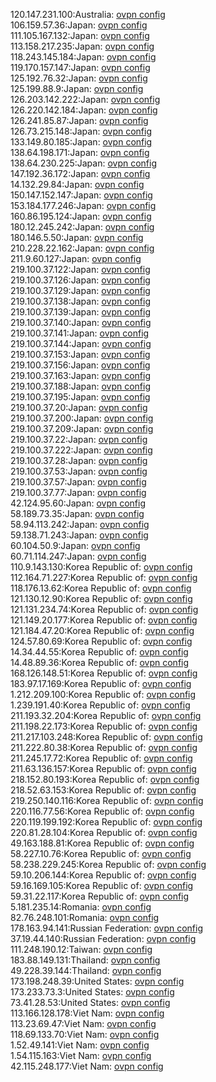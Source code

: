 120.147.231.100:Australia: [ovpn config](vpn/120_147_231_100.ovpn)  
106.159.57.36:Japan: [ovpn config](vpn/106_159_57_36.ovpn)  
111.105.167.132:Japan: [ovpn config](vpn/111_105_167_132.ovpn)  
113.158.217.235:Japan: [ovpn config](vpn/113_158_217_235.ovpn)  
118.243.145.184:Japan: [ovpn config](vpn/118_243_145_184.ovpn)  
119.170.157.147:Japan: [ovpn config](vpn/119_170_157_147.ovpn)  
125.192.76.32:Japan: [ovpn config](vpn/125_192_76_32.ovpn)  
125.199.88.9:Japan: [ovpn config](vpn/125_199_88_9.ovpn)  
126.203.142.222:Japan: [ovpn config](vpn/126_203_142_222.ovpn)  
126.220.142.184:Japan: [ovpn config](vpn/126_220_142_184.ovpn)  
126.241.85.87:Japan: [ovpn config](vpn/126_241_85_87.ovpn)  
126.73.215.148:Japan: [ovpn config](vpn/126_73_215_148.ovpn)  
133.149.80.185:Japan: [ovpn config](vpn/133_149_80_185.ovpn)  
138.64.198.171:Japan: [ovpn config](vpn/138_64_198_171.ovpn)  
138.64.230.225:Japan: [ovpn config](vpn/138_64_230_225.ovpn)  
147.192.36.172:Japan: [ovpn config](vpn/147_192_36_172.ovpn)  
14.132.29.84:Japan: [ovpn config](vpn/14_132_29_84.ovpn)  
150.147.152.147:Japan: [ovpn config](vpn/150_147_152_147.ovpn)  
153.184.177.246:Japan: [ovpn config](vpn/153_184_177_246.ovpn)  
160.86.195.124:Japan: [ovpn config](vpn/160_86_195_124.ovpn)  
180.12.245.242:Japan: [ovpn config](vpn/180_12_245_242.ovpn)  
180.146.5.50:Japan: [ovpn config](vpn/180_146_5_50.ovpn)  
210.228.22.162:Japan: [ovpn config](vpn/210_228_22_162.ovpn)  
211.9.60.127:Japan: [ovpn config](vpn/211_9_60_127.ovpn)  
219.100.37.122:Japan: [ovpn config](vpn/219_100_37_122.ovpn)  
219.100.37.126:Japan: [ovpn config](vpn/219_100_37_126.ovpn)  
219.100.37.129:Japan: [ovpn config](vpn/219_100_37_129.ovpn)  
219.100.37.138:Japan: [ovpn config](vpn/219_100_37_138.ovpn)  
219.100.37.139:Japan: [ovpn config](vpn/219_100_37_139.ovpn)  
219.100.37.140:Japan: [ovpn config](vpn/219_100_37_140.ovpn)  
219.100.37.141:Japan: [ovpn config](vpn/219_100_37_141.ovpn)  
219.100.37.144:Japan: [ovpn config](vpn/219_100_37_144.ovpn)  
219.100.37.153:Japan: [ovpn config](vpn/219_100_37_153.ovpn)  
219.100.37.156:Japan: [ovpn config](vpn/219_100_37_156.ovpn)  
219.100.37.163:Japan: [ovpn config](vpn/219_100_37_163.ovpn)  
219.100.37.188:Japan: [ovpn config](vpn/219_100_37_188.ovpn)  
219.100.37.195:Japan: [ovpn config](vpn/219_100_37_195.ovpn)  
219.100.37.20:Japan: [ovpn config](vpn/219_100_37_20.ovpn)  
219.100.37.200:Japan: [ovpn config](vpn/219_100_37_200.ovpn)  
219.100.37.209:Japan: [ovpn config](vpn/219_100_37_209.ovpn)  
219.100.37.22:Japan: [ovpn config](vpn/219_100_37_22.ovpn)  
219.100.37.222:Japan: [ovpn config](vpn/219_100_37_222.ovpn)  
219.100.37.28:Japan: [ovpn config](vpn/219_100_37_28.ovpn)  
219.100.37.53:Japan: [ovpn config](vpn/219_100_37_53.ovpn)  
219.100.37.57:Japan: [ovpn config](vpn/219_100_37_57.ovpn)  
219.100.37.77:Japan: [ovpn config](vpn/219_100_37_77.ovpn)  
42.124.95.60:Japan: [ovpn config](vpn/42_124_95_60.ovpn)  
58.189.73.35:Japan: [ovpn config](vpn/58_189_73_35.ovpn)  
58.94.113.242:Japan: [ovpn config](vpn/58_94_113_242.ovpn)  
59.138.71.243:Japan: [ovpn config](vpn/59_138_71_243.ovpn)  
60.104.50.9:Japan: [ovpn config](vpn/60_104_50_9.ovpn)  
60.71.114.247:Japan: [ovpn config](vpn/60_71_114_247.ovpn)  
110.9.143.130:Korea Republic of: [ovpn config](vpn/110_9_143_130.ovpn)  
112.164.71.227:Korea Republic of: [ovpn config](vpn/112_164_71_227.ovpn)  
118.176.13.62:Korea Republic of: [ovpn config](vpn/118_176_13_62.ovpn)  
121.130.12.90:Korea Republic of: [ovpn config](vpn/121_130_12_90.ovpn)  
121.131.234.74:Korea Republic of: [ovpn config](vpn/121_131_234_74.ovpn)  
121.149.20.177:Korea Republic of: [ovpn config](vpn/121_149_20_177.ovpn)  
121.184.47.20:Korea Republic of: [ovpn config](vpn/121_184_47_20.ovpn)  
124.57.80.69:Korea Republic of: [ovpn config](vpn/124_57_80_69.ovpn)  
14.34.44.55:Korea Republic of: [ovpn config](vpn/14_34_44_55.ovpn)  
14.48.89.36:Korea Republic of: [ovpn config](vpn/14_48_89_36.ovpn)  
168.126.148.51:Korea Republic of: [ovpn config](vpn/168_126_148_51.ovpn)  
183.97.17.169:Korea Republic of: [ovpn config](vpn/183_97_17_169.ovpn)  
1.212.209.100:Korea Republic of: [ovpn config](vpn/1_212_209_100.ovpn)  
1.239.191.40:Korea Republic of: [ovpn config](vpn/1_239_191_40.ovpn)  
211.193.32.204:Korea Republic of: [ovpn config](vpn/211_193_32_204.ovpn)  
211.198.22.173:Korea Republic of: [ovpn config](vpn/211_198_22_173.ovpn)  
211.217.103.248:Korea Republic of: [ovpn config](vpn/211_217_103_248.ovpn)  
211.222.80.38:Korea Republic of: [ovpn config](vpn/211_222_80_38.ovpn)  
211.245.17.72:Korea Republic of: [ovpn config](vpn/211_245_17_72.ovpn)  
211.63.136.157:Korea Republic of: [ovpn config](vpn/211_63_136_157.ovpn)  
218.152.80.193:Korea Republic of: [ovpn config](vpn/218_152_80_193.ovpn)  
218.52.63.153:Korea Republic of: [ovpn config](vpn/218_52_63_153.ovpn)  
219.250.140.116:Korea Republic of: [ovpn config](vpn/219_250_140_116.ovpn)  
220.116.77.56:Korea Republic of: [ovpn config](vpn/220_116_77_56.ovpn)  
220.119.199.192:Korea Republic of: [ovpn config](vpn/220_119_199_192.ovpn)  
220.81.28.104:Korea Republic of: [ovpn config](vpn/220_81_28_104.ovpn)  
49.163.188.81:Korea Republic of: [ovpn config](vpn/49_163_188_81.ovpn)  
58.227.10.76:Korea Republic of: [ovpn config](vpn/58_227_10_76.ovpn)  
58.238.229.245:Korea Republic of: [ovpn config](vpn/58_238_229_245.ovpn)  
59.10.206.144:Korea Republic of: [ovpn config](vpn/59_10_206_144.ovpn)  
59.16.169.105:Korea Republic of: [ovpn config](vpn/59_16_169_105.ovpn)  
59.31.22.117:Korea Republic of: [ovpn config](vpn/59_31_22_117.ovpn)  
5.181.235.14:Romania: [ovpn config](vpn/5_181_235_14.ovpn)  
82.76.248.101:Romania: [ovpn config](vpn/82_76_248_101.ovpn)  
178.163.94.141:Russian Federation: [ovpn config](vpn/178_163_94_141.ovpn)  
37.19.44.140:Russian Federation: [ovpn config](vpn/37_19_44_140.ovpn)  
111.248.190.12:Taiwan: [ovpn config](vpn/111_248_190_12.ovpn)  
183.88.149.131:Thailand: [ovpn config](vpn/183_88_149_131.ovpn)  
49.228.39.144:Thailand: [ovpn config](vpn/49_228_39_144.ovpn)  
173.198.248.39:United States: [ovpn config](vpn/173_198_248_39.ovpn)  
173.233.73.3:United States: [ovpn config](vpn/173_233_73_3.ovpn)  
73.41.28.53:United States: [ovpn config](vpn/73_41_28_53.ovpn)  
113.166.128.178:Viet Nam: [ovpn config](vpn/113_166_128_178.ovpn)  
113.23.69.47:Viet Nam: [ovpn config](vpn/113_23_69_47.ovpn)  
118.69.133.70:Viet Nam: [ovpn config](vpn/118_69_133_70.ovpn)  
1.52.49.141:Viet Nam: [ovpn config](vpn/1_52_49_141.ovpn)  
1.54.115.163:Viet Nam: [ovpn config](vpn/1_54_115_163.ovpn)  
42.115.248.177:Viet Nam: [ovpn config](vpn/42_115_248_177.ovpn)  
